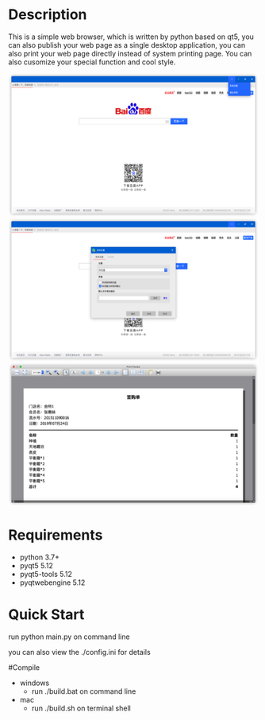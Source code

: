 # Description
This is a simple web browser, which is written by python based on qt5, you can also publish your web page as a single desktop application, you can also print your web page directly instead of  system printing page. You can also cusomize your special function and cool style. 

![screenshot-1](https://github.com/pipibear/web-browser/blob/master/screenshot/screenshot-1.png)
![screenshot-2](https://github.com/pipibear/web-browser/blob/master/screenshot/screenshot-2.png)
![screenshot-3](https://github.com/pipibear/web-browser/blob/master/screenshot/screenshot-3.png)

# Requirements
- python 3.7+
- pyqt5 5.12
- pyqt5-tools 5.12
- pyqtwebengine 5.12

# Quick Start
run python main.py on command line

you can also view the ./config.ini for details

#Compile
- windows
  - run ./build.bat on command line
- mac
  - run ./build.sh on terminal shell
  

